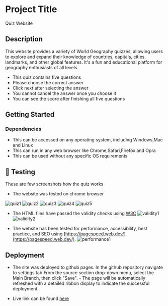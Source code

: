# Project Title

Quiz Website

## Description

This website provides a variety of World Geography quizzes, allowing users to explore and expand their knowledge of countries, capitals, cities, landmarks, and other global features. It's a fun and educational platform for geography enthusiasts of all levels.

- This quiz contains five questions
- Please choose the correct answer
- Click next after selecting the answer
- You cannot cancel the answer once you choose it
- You can see the score after finishing all five questions

## Getting Started

### Dependencies

- This can be accessed on any operating system, including Windows,Mac and Linux
- This can run in any web browser like Chrome,Safari,Firefox and Opra
- This can be used without any specific OS requirements

## 📸 Testing

These are few screenshots how the quiz works

- The website was tested on chrome browser

![quiz1](./images/Screenshot%202024-08-20%20at%2011.54.51 PM.png)
![quiz2](./images/Screenshot%202024-08-20%20at%2011.54.59 PM.png)
![quiz3](./images/Screenshot%202024-08-20%20at%2011.55.08 PM.png)
![quiz4](./images/Screenshot%202024-08-20%20at%2011.55.18 PM.png)
![quiz5](./images/Screenshot%202024-08-20%20at%2011.55.31 PM.png)

- The HTML files have passed the validity checks using [W3C](https://validator.w3.org/)
  ![validity1](./images/Screenshot%202024-09-07%20at%2012.28.11 AM.png)
  ![validity2](./images/Screenshot%202024-09-07%20at%2012.28.25 AM.png)

- The website has been tested for performance, accessibility, best practice, and SEO using [https://pagespeed.web.dev/](https://pagespeed.web.dev/).
  ![performance1](./images/Screenshot%202024-09-08%20at%201.12.06 AM.png)

## Deployment

- The site was deployed to github pages. In the github repository navigate to settings tab From the source section drop-down menu, select the Main Branch, then click "Save". - The page will be automatically refreshed with a detailed ribbon display to indicate the successful deployment.

- Live link can be found [here](https://sai02-creator.github.io/Project-2-/)
